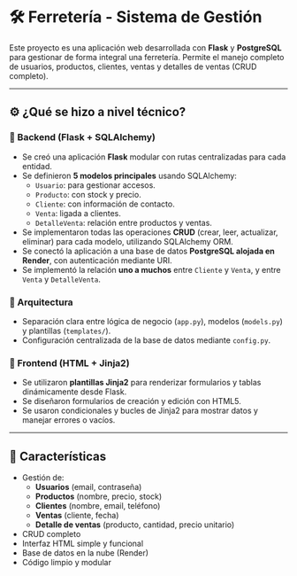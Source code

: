 # 🛠️ Ferretería - Sistema de Gestión

Este proyecto es una aplicación web desarrollada con **Flask** y **PostgreSQL** para gestionar de forma integral una ferretería. Permite el manejo completo de usuarios, productos, clientes, ventas y detalles de ventas (CRUD completo).

---

## ⚙️ ¿Qué se hizo a nivel técnico?

### 🔧 Backend (Flask + SQLAlchemy)

- Se creó una aplicación **Flask** modular con rutas centralizadas para cada entidad.
- Se definieron **5 modelos principales** usando SQLAlchemy:
  - `Usuario`: para gestionar accesos.
  - `Producto`: con stock y precio.
  - `Cliente`: con información de contacto.
  - `Venta`: ligada a clientes.
  - `DetalleVenta`: relación entre productos y ventas.
- Se implementaron todas las operaciones **CRUD** (crear, leer, actualizar, eliminar) para cada modelo, utilizando SQLAlchemy ORM.
- Se conectó la aplicación a una base de datos **PostgreSQL alojada en Render**, con autenticación mediante URI.
- Se implementó la relación **uno a muchos** entre `Cliente` y `Venta`, y entre `Venta` y `DetalleVenta`.

### 📐 Arquitectura

- Separación clara entre lógica de negocio (`app.py`), modelos (`models.py`) y plantillas (`templates/`).
- Configuración centralizada de la base de datos mediante `config.py`.

### 🎨 Frontend (HTML + Jinja2)

- Se utilizaron **plantillas Jinja2** para renderizar formularios y tablas dinámicamente desde Flask.
- Se diseñaron formularios de creación y edición con HTML5.
- Se usaron condicionales y bucles de Jinja2 para mostrar datos y manejar errores o vacíos.

---

## 🚀 Características

- Gestión de:
  - **Usuarios** (email, contraseña)
  - **Productos** (nombre, precio, stock)
  - **Clientes** (nombre, email, teléfono)
  - **Ventas** (cliente, fecha)
  - **Detalle de ventas** (producto, cantidad, precio unitario)
- CRUD completo
- Interfaz HTML simple y funcional
- Base de datos en la nube (Render)
- Código limpio y modular
